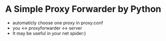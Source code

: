 A Simple Proxy Forwarder by Python
================

* automaticly choose one proxy in proxy.conf
* you <-> proxyforwarder <-> server
* It may be useful in your net spider:)